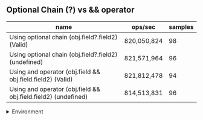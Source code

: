 ## Optional Chain (?) vs && operator

|name|ops/sec|samples|
|-|-|-|
|Using optional chain (obj.field?.field2) (Valid)|820,050,824|98|
|Using optional chain (obj.field?.field2) (undefined)|821,571,964|96|
|Using and operator (obj.field && obj.field.field2) (Valid)|821,812,478|94|
|Using and operator (obj.field && obj.field.field2) (undefined)|814,513,831|96|


<details>
<summary>Environment</summary>

* __Machine:__ linux x64 | 4 vCPUs | 15.6GB Mem
* __Run:__ Tue Mar 12 2024 18:55:26 GMT+0000 (Coordinated Universal Time)
</details>

<!--
{"environment":{"platform":"linux","arch":"x64","cpus":4,"totalMemory":15.606491088867188},"benchmarks":[{"name":"Using optional chain (obj.field?.field2) (Valid)","opsSec":820050824.3773988,"samples":6},{"name":"Using optional chain (obj.field?.field2) (undefined)","opsSec":821571964.0651621,"samples":6},{"name":"Using and operator (obj.field && obj.field.field2) (Valid)","opsSec":821812478.2873055,"samples":7},{"name":"Using and operator (obj.field && obj.field.field2) (undefined)","opsSec":814513831.2075303,"samples":7}]}-->
